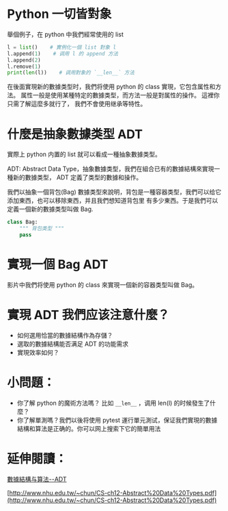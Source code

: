# Python 一切皆對象

舉個例子，在 python 中我們經常使用的 list

```py
l = list()    # 實例化一個 list 對象 l
l.append(1)    # 调用 l 的 append 方法
l.append(2)
l.remove(1)
print(len(l))    # 调用對象的 `__len__` 方法
```

在後面實現新的數據类型时，我們将使用 python 的 class 實現，它包含属性和方法。
属性一般是使用某種特定的數據类型，而方法一般是對属性的操作。
這裡你只需了解這麼多就行了， 我們不會使用继承等特性。


# 什麼是抽象數據类型 ADT

實際上 python 内置的 list 就可以看成一種抽象數據类型。

ADT: Abstract Data Type，抽象數據类型，我們在組合已有的數據結構來實現一種新的數據类型， ADT 定義了类型的數據和操作。

我們以抽象一個背包(Bag) 數據类型來說明，背包是一種容器类型，我們可以给它添加東西，也可以移除東西，并且我們想知道背包里
有多少東西。于是我們可以定義一個新的數據类型叫做 Bag.

```py
class Bag:
    """ 背包类型 """
    pass
```


# 實現一個 Bag ADT
影片中我們将使用 python 的 class 來實現一個新的容器类型叫做 Bag。


# 實現 ADT 我們应该注意什麼？
- 如何選用恰當的數據結構作為存儲？
- 選取的數據結構能否满足 ADT 的功能需求
- 實現效率如何？


# 小問題：
- 你了解 python 的魔術方法嗎？ 比如 `__len__` ，调用 len(l) 的时候發生了什麼？
- 你了解單測嗎？我們以後将使用 pytest 運行單元測试，保证我們實現的數據結構和算法是正确的。你可以网上搜索下它的簡單用法

# 延伸閱讀：

[數據結構与算法--ADT](http://www.atjiang.com/data-structures-using-python-ADT/)

[http://www.nhu.edu.tw/~chun/CS-ch12-Abstract%20Data%20Types.pdf](http://www.nhu.edu.tw/~chun/CS-ch12-Abstract%20Data%20Types.pdf)
